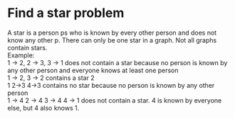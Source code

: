 # Find a star problem <br />
A star is a person ps who is known by every other person and does not know any other p. There can only be one star in a graph. Not all graphs contain stars. <br />
Example: <br />
1 -> 2, 2 -> 3, 3 -> 1 does not contain a star because no person is known by any other person and everyone knows at least one person <br />
1 -> 2, 3 -> 2 contains a star 2 <br />
1    2->3  4->3 contains no star because no person is known by any other person <br /> 
1 -> 4 2 -> 4 3 -> 4 4 -> 1 does not contain a star. 4 is known by everyone else, but 4 also knows 1. 